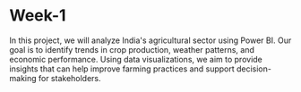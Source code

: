 # Week-1
In this project, we will analyze India's agricultural sector using Power BI. Our goal is to identify trends in crop production, weather patterns, and economic performance. Using data visualizations, we aim to provide insights that can help improve farming practices and support decision-making for stakeholders.
